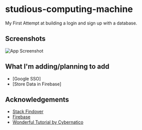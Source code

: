 
# studious-computing-machine

My First Attempt at building a login and sign up with a database.


## Screenshots

![App Screenshot](https://i.ibb.co/XDS8mVG/Screenshot.png)


## What I'm adding/planning to add

 - [Google SSO]
 - [Store Data in Firebase]


## Acknowledgements

 - [Stack Findover](https://codepen.io/stack-findover/pen/OJRvPQv)
 - [Firebase](https://firebase.google.com/)
 - [Wonderful Tutorial by Cybernatico](https://www.youtube.com/watch?v=2yaNddRmlJA)




